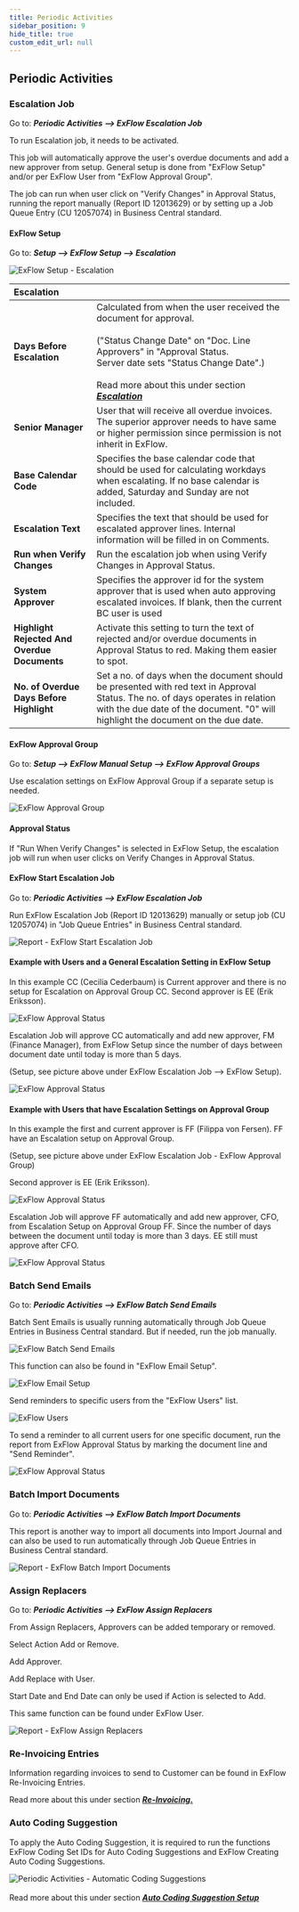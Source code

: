 ```yaml
---
title: Periodic Activities
sidebar_position: 9
hide_title: true
custom_edit_url: null
---
```

## Periodic Activities

### Escalation Job

Go to: ***Periodic Activities \--\> ExFlow Escalation Job***

To run Escalation job, it needs to be activated.

This job will automatically approve the user's overdue documents and add
a new approver from setup. General setup is done from "ExFlow Setup"
and/or per ExFlow User from "ExFlow Approval Group".

The job can run when user click on "Verify Changes" in Approval Status,
running the report manually (Report ID 12013629) or by setting up a Job Queue Entry (CU 12057074) in Business Central standard.


#### ExFlow Setup

Go to: ***Setup --> ExFlow Setup --> Escalation***

![ExFlow Setup - Escalation](@site/static/img/media/exflow-setup-escalation-002.png)

|Escalation||
|:-|:-|	
|**Days Before Escalation**| 	Calculated from when the user received the document for approval. <br/><br/> ("Status Change Date" on "Doc. Line Approvers" in "Approval Status.<br/> Server date sets "Status Change Date".) <br/><br/> Read more about this under section [***Escalation***](https://docs.exflow.cloud/business-central/docs/user-manual/business-functionality/approval-groups#escalation)
|**Senior Manager**| 	User that will receive all overdue invoices. The superior approver needs to have same or higher permission since permission is not inherit in ExFlow.
|**Base Calendar Code**| 	Specifies the base calendar code that should be used for calculating workdays when escalating. If no base calendar is added, Saturday and Sunday are not included.
|**Escalation Text**| 	Specifies the text that should be used for escalated approver lines. Internal information will be filled in on Comments.
|**Run when Verify Changes**| 	Run the escalation job when using Verify Changes in Approval Status.
|**System Approver**| 	Specifies the approver id for the system approver that is used when auto approving escalated invoices. If blank, then the current BC user is used
|**Highlight Rejected And Overdue Documents**| 	Activate this setting to turn the text of rejected and/or overdue documents in Approval Status to red. Making them easier to spot.
|**No. of Overdue Days Before Highlight**| 	Set a no. of days when the document should be presented with red text in Approval Status. The no. of days operates in relation with the due date of the document. "0" will highlight the document on the due date.


#### ExFlow Approval Group

Go to: ***Setup \--\> ExFlow Manual Setup \--\> ExFlow Approval Groups***

Use escalation settings on ExFlow Approval Group if a separate setup is
needed.

![ExFlow Approval Group](@site/static/img/media/image324.png)

#### Approval Status

If "Run When Verify Changes" is selected in ExFlow Setup, the escalation
job will run when user clicks on Verify Changes in Approval Status.

#### ExFlow Start Escalation Job

Go to: ***Periodic Activities --> ExFlow Escalation Job***

Run ExFlow Escalation Job (Report ID 12013629) manually or setup job (CU 12057074) in "Job Queue Entries" in Business Central standard.

![Report - ExFlow Start Escalation Job](@site/static/img/media/image325.png)

#### Example with Users and a General Escalation Setting in ExFlow Setup

In this example CC (Cecilia Cederbaum) is Current approver and there is
no setup for Escalation on Approval Group CC. Second approver is EE
(Erik Eriksson).

![ExFlow Approval Status](@site/static/img/media/image326.png)

Escalation Job will approve CC automatically and add new approver, FM
(Finance Manager), from ExFlow Setup since the number of days between
document date until today is more than 5 days. 

(Setup, see picture above under ExFlow Escalation Job \--\> ExFlow Setup).

![ExFlow Approval Status](@site/static/img/media/image327.png)

#### Example with Users that have Escalation Settings on Approval Group

In this example the first and current approver is FF (Filippa von
Fersen). FF have an Escalation setup on Approval Group. 

(Setup, see picture above under ExFlow Escalation Job - ExFlow Approval Group)

Second approver is EE (Erik Eriksson).

![ExFlow Approval Status](@site/static/img/media/image328.png)

Escalation Job will approve FF automatically and add new approver, CFO,
from Escalation Setup on Approval Group FF. Since the number of days
between the document until today is more than 3 days. EE still
must approve after CFO.

![ExFlow Approval Status](@site/static/img/media/image329.png)

### Batch Send Emails

Go to: ***Periodic Activities \--\> ExFlow Batch Send Emails***

Batch Sent Emails is usually running automatically through Job Queue
Entries in Business Central standard. But if needed, run the job
manually.

![ExFlow Batch Send Emails](@site/static/img/media/image330.png)

This function can also be found in "ExFlow Email Setup".

![ExFlow Email Setup](@site/static/img/media/image331.png)

Send reminders to specific users from the "ExFlow Users" list.

![ExFlow Users](@site/static/img/media/image332.png)

To send a reminder to all current users for one specific document, run
the report from ExFlow Approval Status by marking the document line and
"Send Reminder".

![ExFlow Approval Status](@site/static/img/media/image333.png)

### Batch Import Documents

Go to: ***Periodic Activities \--\> ExFlow Batch Import Documents***

This report is another way to import all documents into Import Journal
and can also be used to run automatically through Job Queue Entries in
Business Central standard.

![Report - ExFlow Batch Import Documents](@site/static/img/media/image334.png)

### Assign Replacers

Go to: ***Periodic Activities \--\> ExFlow Assign Replacers***

From Assign Replacers, Approvers can be added temporary or removed.

Select Action Add or Remove.

Add Approver.

Add Replace with User.

Start Date and End Date can only be used if Action is selected to Add.

This same function can be found under ExFlow User.

![Report - ExFlow Assign Replacers](@site/static/img/media/image335.png)

### Re-Invoicing Entries

Information regarding invoices to send to Customer can be found in
ExFlow Re-Invoicing Entries.

Read more about this under section [***Re-Invoicing.***](https://docs.exflow.cloud/business-central/docs/user-manual/business-functionality/re-invoicing#re-invoicing)

### Auto Coding Suggestion

To apply the Auto Coding Suggestion, it is required to run the
functions ExFlow Coding Set IDs for Auto Coding Suggestions and ExFlow
Creating Auto Coding Suggestions.

![Periodic Activities - Automatic Coding Suggestions](@site/static/img/media/exflow-menu-005-periodic-activities.png) <br/><br/> Read more about this under section [***Auto Coding Suggestion Setup***](https://docs.exflow.cloud/business-central/docs/user-manual/business-functionality/auto-coding-suggestion-setup#auto-coding-suggestion-setup)
